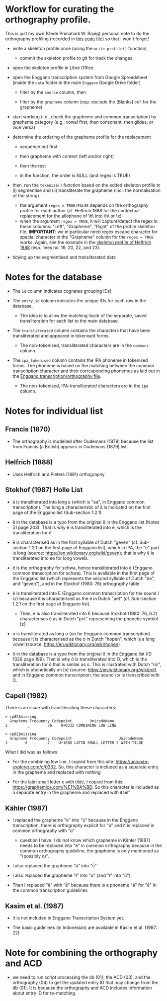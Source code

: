 # Workflow for curating the orthography profile.

This is just my own (Gede Primahadi W. Rajeg) personal note to do the orthography profiling (recorded in [this code file](https://github.com/engganolang/enolex/blob/main/codes/r-code_04-1-orthography-profiling.R "Orthography R code")) so that I won't forget!

-   write a skeleton profile once (using the `write.profile()` function)

    -   commit the skeleton profile to git for track the changes

-   open the skeleton profile in Libre Office

-   open the Enggano transcription system from Google Spreadsheet (inside the `data` folder in the main `Enggano` Google Drive folder)

    -   filter by the `source` column, then

    -   filter by the `grapheme` column (esp. exclude the \[Blanks\] cell for the grapheme)

-   start working (i.e., check the grapheme and common transcription) by grapheme category (e.g., vowel first, then consonant, then glides, or vice versa)

-   determine the ordering of the grapheme profile for the replacement

    -   sequence put first

    -   then grapheme with context (left and/or right)

    -   then the rest

    -   in the function, the order is NULL (and regex is TRUE)

-   then, run the `tokenize()` function based on the edited skeleton profile to (i) segmentise and (ii) transliterate the grapheme (incl. the normalisation of the string)

    -   the argument `regex = TRUE/FALSE` depends on the orthography profile for each author (cf. Helfrich 1888 for the contextual replacement for the allophone of \h\ into \h\ or \x)
    -   when the argument `regex = TRUE`, it will capture/detect the regex in these columns: "Left", "Grapheme", "Right" of the profile skeleton file. **IMPORTANT**: we in particular need regex escape character for special character in the "Grapheme" column for the `regex = TRUE` works. Again, see the example in the [skeleton profile of Helfrich 1888](https://github.com/engganolang/enolex/blob/main/ortho/_08-helfrich1888_profile-skeleton.tsv "Helfrich (1888) skeleton profile") (esp. lines no. 19, 20, 22, and 23).

-   tidying up the segmentised and transliterated data

# Notes for the database

-   The `id` column indicates cognates grouping IDs!

-   The `entry_id` column indicates the unique IDs for each row in the database.

    -   The idea is to allow the matching-back of the separate, saved transliteration for each list to the main database.

-   The `transliterated` column contains the characters that have been transliterated and appeared in tokenised forms.

    -   The non-tokenised, transliterated characters are in the `commons` column.

-   The `ipa_tokenised` column contains the IPA phoneme in tokenised forms. The phoneme is based on the matching between the common transcription character and their corresponding phonemes as laid out in the [Enggano transcription/orthography file](https://enggano.ling-phil.ox.ac.uk/static/Enggano-transcriptions.xlsx "Enggano Transcription System").

    -   The non-tokenised, IPA-transliterated characters are in the `ipa` column.

# Notes for individual list

## Francis (1870)

-   The orthography is modelled after Oudemans (1879) because the list from Francis (a British) appears in Oudemans (1879) list.

## Helfrich (1888)

-   Uses Helfrich and Pieters (1891) orthography

## Stokhof (1987) Holle List

-   ā is transliterated into long a (which is "aa", in Enggano common transcription). The long a characteristic of ā is indicated on the first page of the Enggano list (Sub-section 1.2.1)

-   ê in the database is a typo from the original ĕ in the Enggano list (Notes 51 page 203). That is why ê is transliterated into ė, which is the transliteration for ĕ

-   ē is characterised as in the first syllable of Dutch "geven" (cf. Sub-section 1.2.1 on the first page of Enggano list), which in IPA, the "e" part is long (source: https://en.wiktionary.org/wiki/geven); that is why ē is transliterated into ee for long vowels.

-   ĕ is the orthography for schwa, hence transliterated into ė (Enggano common transcription for schwa). This is available in the first page of the Enggano list (which represents the second syllable of Dutch "de", and "geven"), and in the Stokhof (1980: 76) orthography table.

-   é is transliterated into E (Enggano common transcription for the sound /ɛ/) because it is characterised as the e in Dutch "pet" (cf. Sub-section 1.2.1 on the first page of Enggano list).

    -   Then, è is also transliterated into E because Stokhof (1980: 76, 6.2) characterises è as in Dutch "pet" representing the phonetic symbol \[ɛ\].

-   ō is transliterated as long o (oo for Enggano common transcription) because it is characterised as the o in Dutch "hopen", which is a long vowel (source: https://en.wiktionary.org/wiki/hopen)

-   ô in the database is a typo from the original ŏ in the Enggano list (ID 1326 page 199). That is why ô is transliterated into O, which is the transliteration for ŏ that is similar as o. This is illustrated with Dutch "rol", which is phonetically an \[ɔ\] (source: https://en.wiktionary.org/wiki/rol), and in Enggano common transcription, the sound /ɔ/ is transcribed with O.

## Capell (1982)

There is an issue with transliterating these characters:

```         
> cp82$missing
  Grapheme Frequency Codepoint        UnicodeName
1         ̲        36    U+0332 COMBINING LOW LINE
```

```         
> cp82$missing
  Grapheme Frequency Codepoint                     UnicodeName
1        ẽ         2    U+1EBD LATIN SMALL LETTER E WITH TILDE
```

What I did was as follows:

-   For the combining low line, I copied from this site: https://unicode-explorer.com/c/0332. So, this character is included as a separate entry in the grapheme and replaced with nothing

-   For the latin small letter e with tilde, I copied from this: <https://graphemica.com/%E1%BA%BD>. So this character is included as a separate entry in the grapheme and replaced with itself

## Kähler (1987)

-   I replaced the grapheme "ə" into "u̇" because in the Enggano transcription, there is orthography explicit for "ə" and it is replaced in common orthography with "u̇"

    -   question I have: I do not know which grapheme in Kähler (1987) needs to be replaced into "ė" in common orthography because in the common orthography guideline, the grapheme is only mentioned as "(possibly o)".

-   I also replaced the grapheme "ə́" into "u̇́"

-   I also replaced the grapheme "ɨ" into "u̇" (and "ɨ̃" into "u̇̃")

-   Then I replaced "ə̃" with "ė̃" because there is a phoneme "ə̃" for "ė̃" in the common transcription guidelines

## Kasim et al. (1987)

-   It is not included in Enggano Transcription System yet.

-   The basic guidelines (in Indonesian) are available in Kasim et al. (1987: 22)

# Note for combining the orthography and ACD

-   we need to run script processing the db (01), the ACD (03), and the orthography (04) to get the updated entry ID that may change from the db (01). It is because the orthography and ACD includes information about entry ID for re-matching.
